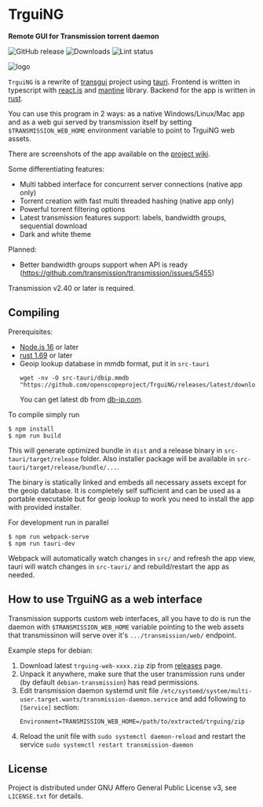 # TrguiNG
**Remote GUI for Transmission torrent daemon**

![GitHub release](https://img.shields.io/github/v/release/OpenScopeProject/TrguiNG)
![Downloads](https://img.shields.io/github/downloads/OpenScopeProject/TrguiNG/total)
![Lint status](https://img.shields.io/github/actions/workflow/status/OpenScopeProject/TrguiNG/lint.yml?label=Lint&event=push)

![logo](https://i.imgur.com/QdgMWwW.png)

`TrguiNG` is a rewrite of [transgui](https://github.com/transmission-remote-gui/transgui)
project using [tauri](https://tauri.studio/).
Frontend is written in typescript with [react.js](https://react.dev/) and
[mantine](https://mantine.dev/) library. Backend for the app is written in
[rust](https://www.rust-lang.org/).

You can use this program in 2 ways: as a native Windows/Linux/Mac app and as a web gui
served by transmission itself by setting `$TRANSMISSION_WEB_HOME` environment variable
to point to TrguiNG web assets.

There are screenshots of the app available on the
[project wiki](https://github.com/openscopeproject/TrguiNG/wiki).

Some differentiating features:

* Multi tabbed interface for concurrent server connections (native app only)
* Torrent creation with fast multi threaded hashing (native app only)
* Powerful torrent filtering options
* Latest transmission features support: labels, bandwidth groups, sequential download
* Dark and white theme

Planned:

* Better bandwidth groups support when API is ready (https://github.com/transmission/transmission/issues/5455)

Transmission v2.40 or later is required.

## Compiling

Prerequisites:
- [Node.js 16](https://nodejs.org/) or later
- [rust 1.69](https://www.rust-lang.org/) or later
- Geoip lookup database in mmdb format, put it in `src-tauri`
   ```
   wget -nv -O src-tauri/dbip.mmdb "https://github.com/openscopeproject/TrguiNG/releases/latest/download/dbip.mmdb"
   ```
   You can get latest db from [db-ip.com](https://db-ip.com/db/download/ip-to-country-lite).

To compile simply run

```
$ npm install
$ npm run build
```

This will generate optimized bundle in `dist` and a release binary in `src-tauri/target/release` folder.
Also installer package will be available in `src-tauri/target/release/bundle/...`.

The binary is statically linked and embeds all necessary assets except for the geoip database.
It is completely self sufficient and can be used as a portable executable but for geoip lookup to work you
need to install the app with provided installer.

For development run in parallel

```
$ npm run webpack-serve
$ npm run tauri-dev
```

Webpack will automatically watch changes in `src/` and refresh the app view, tauri will watch changes
in `src-tauri/` and rebuild/restart the app as needed.

## How to use TrguiNG as a web interface

Transmission supports custom web interfaces, all you have to do is run the daemon with
`$TRANSMISSION_WEB_HOME` variable pointing to the web assets that transmissinon will serve
over it's `.../transmission/web/` endpoint.

Example steps for debian:
1. Download latest `trguing-web-xxxx.zip` zip from [releases](https://github.com/openscopeproject/TrguiNG/releases)
   page.
2. Unpack it anywhere, make sure that the user transmission runs under (by default `debian-transmission`)
   has read permissions.
3. Edit transmission daemon systemd unit file `/etc/systemd/system/multi-user.target.wants/transmission-daemon.service`
   and add following to `[Service]` section:
   ```
   Environment=TRANSMISSION_WEB_HOME=/path/to/extracted/trguing/zip
   ```
4. Reload the unit file with `sudo systemctl daemon-reload`
   and restart the service `sudo systemctl restart transmission-daemon`

## License
Project is distributed under GNU Affero General Public License v3, see `LICENSE.txt` for details.
